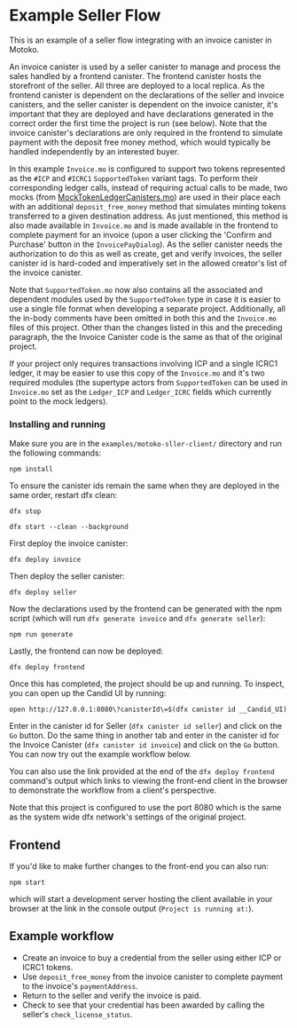 # Example Seller Flow

This is an example of a seller flow integrating with an invoice canister in Motoko.  

An invoice canister is used by a seller canister to manage and process the sales handled by a frontend canister. The frontend canister hosts the storefront of the seller. All three are deployed to a local replica. As the frontend canister is dependent on the declarations of the seller and invoice canisters, and the seller canister is dependent on the invoice canister, it's important that they are deployed and have declarations generated in the correct order the first time the project is run (see below). Note that the invoice canister's declarations are only required in the frontend to simulate payment with the deposit free money method, which would typically be handled independently by an interested buyer. 

In this example `Invoice.mo` is configured to support two tokens represented as the `#ICP` and `#ICRC1` `SupportedToken` variant tags. To perform their corresponding ledger calls, instead of requiring actual calls to be made, two mocks (from [MockTokenLedgerCanisters.mo](./src/backend/modules/MockTokenLedgerCanisters.mo)) are used in their place each with an additional `deposit_free_money` method that simulates minting tokens transferred to a given destination address. As just mentioned, this method is also made available in `Invoice.mo` and is made available in the frontend to complete payment for an invoice (upon a user clicking the 'Confirm and Purchase' button in the `InvoicePayDialog`). As the seller canister needs the authorization to do this as well as create, get and verify invoices, the seller canister id is hard-coded and imperatively set in the allowed creator's list of the invoice canister. 

Note that `SupportedToken.mo` now also contains all the associated and dependent modules used by the `SupportedToken` type in case it is easier to use a single file format when developing a separate project. Additionally, all the in-body comments have been omitted in both this and the `Invoice.mo` files of this project. Other than the changes listed in this and the preceding paragraph, the the Invoice Canister code is the same as that of the original project. 

If your project only requires transactions involving ICP and a single ICRC1 ledger, it may be easier to use this copy of the `Invoice.mo` and it's two required modules (the supertype actors from `SupportedToken` can be used in `Invoice.mo` set as the `Ledger_ICP` and `Ledger_ICRC` fields which currently point to the mock ledgers). 

### Installing and running ###

Make sure you are in the `examples/motoko-sller-client/` directory and run the following commands:

`npm install`

To ensure the canister ids remain the same when they are deployed in the same order, restart dfx clean: 

`dfx stop`

`dfx start --clean --background`  

First deploy the invoice canister:  

`dfx deploy invoice`  

Then deploy the seller canister:  

`dfx deploy seller`  

Now the declarations used by the frontend can be generated with the npm script (which will run `dfx generate invoice` and `dfx generate seller`):  

`npm run generate`

Lastly, the frontend can now be deployed:  

`dfx deploy frontend`  

Once this has completed, the project should be up and running. To inspect, you can open up the Candid UI by running:  
```
open http://127.0.0.1:8080\?canisterId\=$(dfx canister id __Candid_UI)
```

Enter in the canister id for Seller (`dfx canister id seller`) and click on the `Go` button. Do the same thing in another tab and enter in the canister id for the Invoice Canister (`dfx canister id invoice`) and click on the `Go` button. You can now try out the example workflow below.

You can also use the link provided at the end of the `dfx deploy frontend` command's output which links to viewing the front-end client in the browser to demonstrate the workflow from a client's perspective.  

Note that this project is configured to use the port 8080 which is the same as the system wide dfx network's settings of the original project.  

## Frontend 

If you'd like to make further changes to the front-end you can also run:

`npm start` 

which will start a development server hosting the client available in your browser at the link in the console output (`Project is running at:`).

## Example workflow

* Create an invoice to buy a credential from the seller using either ICP or ICRC1 tokens.  
* Use `deposit_free_money` from the invoice canister to complete payment to the invoice's `paymentAddress`.  
* Return to the seller and verify the invoice is paid.  
* Check to see that your credential has been awarded by calling the seller's `check_license_status`.  


